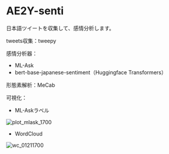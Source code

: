 # AE2Y-senti

日本語ツイートを収集して、感情分析します。

tweets収集：tweepy

感情分析器：
- ML-Ask
- bert-base-japanese-sentiment（Huggingface Transformers）

形態素解析：MeCab

可視化：
- ML-Askラベル

![plot_mlask_1700](https://user-images.githubusercontent.com/72649097/150858544-ca41942b-e8aa-4d34-ba5a-fbff52f2ed2f.png)

- WordCloud

![wc_01211700](https://user-images.githubusercontent.com/72649097/150858327-2dda65ea-4599-407e-9b81-de27e9c4db1d.png)
